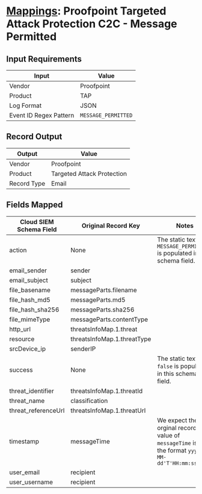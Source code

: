 # [Mappings](README.md): Proofpoint Targeted Attack Protection C2C - Message Permitted

## Input Requirements

|Input|Value|
|-----|-----|
|Vendor|Proofpoint|
|Product|TAP|
|Log Format|JSON|
|Event ID Regex Pattern|`MESSAGE_PERMITTED`|

## Record Output

|Output|Value|
|------|-----|
|Vendor|Proofpoint|
|Product|Targeted Attack Protection|
|Record Type|Email|

## Fields Mapped

|Cloud SIEM Schema Field|Original Record Key|Notes|
|-----------------------|-------------------|-----|
|action|None|The static text `MESSAGE_PERMITTED` is populated in this schema field.|
|email_sender|sender||
|email_subject|subject||
|file_basename|messageParts.filename||
|file_hash_md5|messageParts.md5||
|file_hash_sha256|messageParts.sha256||
|file_mimeType|messageParts.contentType||
|http_url|threatsInfoMap.1.threat||
|resource|threatsInfoMap.1.threatType||
|srcDevice_ip|senderIP||
|success|None|The static text `false` is populated in this schema field.|
|threat_identifier|threatsInfoMap.1.threatId||
|threat_name|classification||
|threat_referenceUrl|threatsInfoMap.1.threatUrl||
|timestamp|messageTime|We expect the orginal record value of `messageTime` is in the format `yyyy-MM-dd'T'HH:mm:ss.SSSZ`|
|user_email|recipient||
|user_username|recipient||

